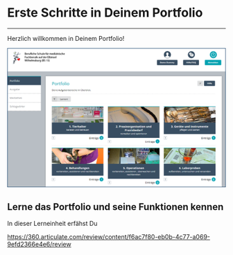 # Erste Schritte in Deinem Portfolio
- - - 

Herzlich willkommen in Deinem Portfolio! 

![Das TFA-Portfolio](media/Pofo.png)

## Lerne das Portfolio und seine Funktionen kennen

In dieser Lerneinheit erfähst Du 

https://360.articulate.com/review/content/f6ac7f80-eb0b-4c77-a069-9efd2366e4e6/review